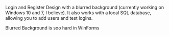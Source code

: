 Login and Register Design with a blurred background (currently working on Windows 10 and 7, I believe). It also works with a local SQL database, allowing you to add users and test logins.

Blurred Background is soo hard in WinForms
